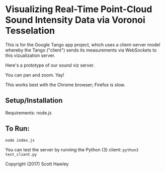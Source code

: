 

# Visualizing Real-Time Point-Cloud Sound Intensity Data via Voronoi Tesselation

This is for the Google Tango app project, which uses a client-server model whereby the Tango ("client")
sends its measurements via WebSockets to this vizualization server.

Here's a prototype of our sound viz server.

You can pan and zoom. Yay!

This works best with the Chrome browser; Firefox is slow.


## Setup/Installation
Requirements: node.js


## To Run:

`node index.js`

You can test the server by running the Python (3) client:
`python3 test_client.py`


Copyright (2017) Scott Hawley

